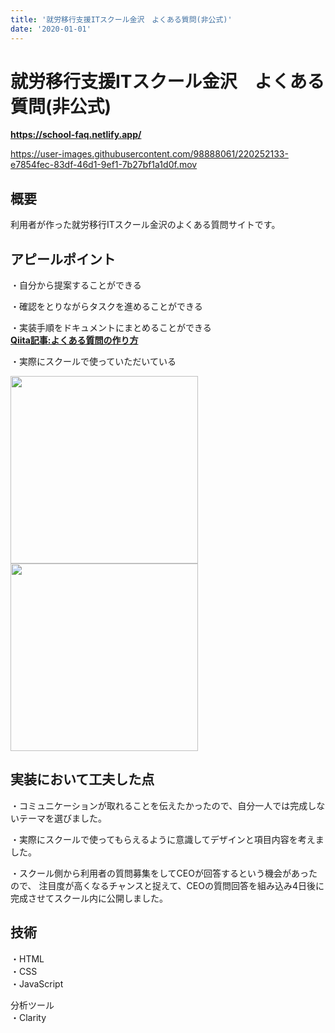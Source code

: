```yaml
---
title: '就労移行支援ITスクール金沢　よくある質問(非公式)'
date: '2020-01-01'
---
```


# 就労移行支援ITスクール金沢　よくある質問(非公式)
**https://school-faq.netlify.app/**  

https://user-images.githubusercontent.com/98888061/220252133-e7854fec-83df-46d1-9ef1-7b27bf1a1d0f.mov

## 概要
利用者が作った就労移行ITスクール金沢のよくある質問サイトです。

## アピールポイント
・自分から提案することができる  

・確認をとりながらタスクを進めることができる  

・実装手順をドキュメントにまとめることができる  
**[Qiita記事:よくある質問の作り方](https://qiita.com/yamazaki2357/items/40daf5f188ca58b61e91)**

・実際にスクールで使っていただいている
<div class="left">
  <img width="300" src="https://github.com/yamazaki2357/FAQ/blob/main/image/clarity_1.png">
  <img width="300" src="https://github.com/yamazaki2357/FAQ/blob/main/image/clarity_2.png">
</div>

## 実装において工夫した点

・コミュニケーションが取れることを伝えたかったので、自分一人では完成しないテーマを選びました。　　

・実際にスクールで使ってもらえるように意識してデザインと項目内容を考えました。　　

・スクール側から利用者の質問募集をしてCEOが回答するという機会があったので、
注目度が高くなるチャンスと捉えて、CEOの質問回答を組み込み4日後に完成させてスクール内に公開しました。

## 技術
・HTML  
・CSS  
・JavaScript  

分析ツール  
・Clarity
